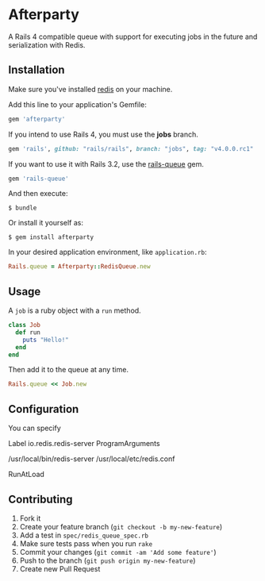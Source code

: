 # Afterparty

A Rails 4 compatible queue with support for executing jobs in the future and serialization with Redis.

## Installation

Make sure you've installed [redis](http://redis.io) on your machine.

Add this line to your application's Gemfile:

~~~Ruby
gem 'afterparty'
~~~

If you intend to use Rails 4, you must use the **jobs** branch.

~~~Ruby
gem 'rails', github: "rails/rails", branch: "jobs", tag: "v4.0.0.rc1"
~~~

If you want to use it with Rails 3.2, use the [rails-queue](https://github.com/probablywrong/rails-queue) gem.

~~~Ruby
gem 'rails-queue'
~~~

And then execute:

    $ bundle

Or install it yourself as:

    $ gem install afterparty

In your desired application environment, like `application.rb`:

~~~Ruby
Rails.queue = Afterparty::RedisQueue.new
~~~

## Usage

A `job` is a ruby object with a `run` method.

~~~Ruby
class Job
  def run
    puts "Hello!"
  end
end
~~~

Then add it to the queue at any time.

~~~Ruby
Rails.queue << Job.new
~~~

## Configuration

You can specify 

Label
io.redis.redis-server
ProgramArguments

  /usr/local/bin/redis-server
  /usr/local/etc/redis.conf

RunAtLoad
  





## Contributing

1. Fork it
2. Create your feature branch (`git checkout -b my-new-feature`)
3. Add a test in `spec/redis_queue_spec.rb`
4. Make sure tests pass when you run `rake`
3. Commit your changes (`git commit -am 'Add some feature'`)
4. Push to the branch (`git push origin my-new-feature`)
5. Create new Pull Request
